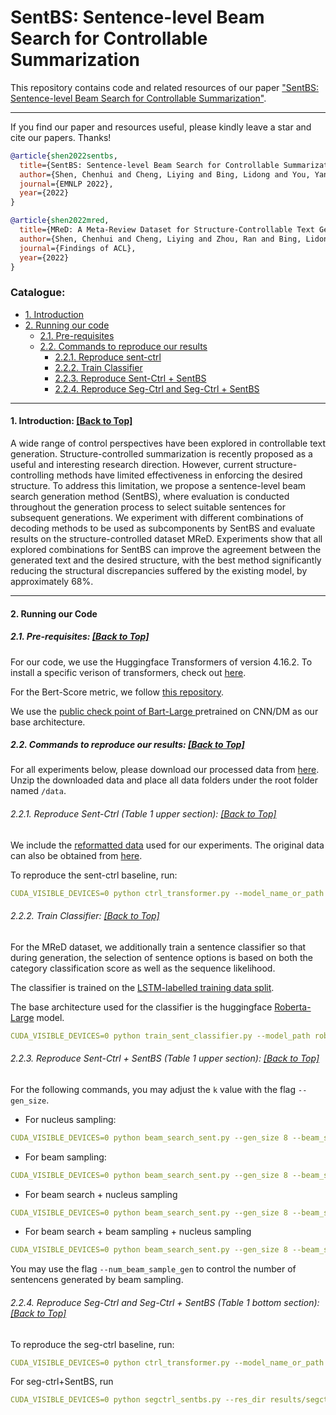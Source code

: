 # SentBS: Sentence-level Beam Search for Controllable Summarization
<!-- **Authors**: Chenhui Shen, Liying Cheng, Lidong Bing, Yang You and Luo Si -->

This repository contains code and related resources of our paper ["SentBS: Sentence-level Beam Search for Controllable Summarization"](https://aclanthology.org/2022.emnlp-main.699/).

<!-- :star2: Check out this awesome [[demo]](https://huggingface.co/spaces/joaogante/contrastive_search_generation) generously supported by Huggingface ([@huggingface](https://github.com/huggingface) :hugs:) which compares contrastive search with other popular decoding methods. Many thanks to Huggingface :hugs:!  -->


****
If you find our paper and resources useful, please kindly leave a star and cite our papers. Thanks!

```bibtex
@article{shen2022sentbs,
  title={SentBS: Sentence-level Beam Search for Controllable Summarization},
  author={Shen, Chenhui and Cheng, Liying and Bing, Lidong and You, Yang and Si, Luo},
  journal={EMNLP 2022},
  year={2022}
}

@article{shen2022mred,
  title={MReD: A Meta-Review Dataset for Structure-Controllable Text Generation},
  author={Shen, Chenhui and Cheng, Liying and Zhou, Ran and Bing, Lidong and You, Yang and Si, Luo},
  journal={Findings of ACL},
  year={2022}
}
```

<!-- ****

### News:
* [2022/10/26] The paper "Contrastive Search Is What You Need For Neural Text Generation" is publicly released!

**** -->

<span id='all_catelogue'/>

### Catalogue:
* <a href='#introduction'>1. Introduction</a>
* <a href='#reproduce_examples'>2. Running our code</a>
    * <a href='#pre-requisites'>2.1. Pre-requisites</a>
    * <a href='#reproduce'>2.2. Commands to reproduce our results</a>
        * <a href='#sent-ctrl'>2.2.1. Reproduce sent-ctrl</a>
        * <a href='#classifier'>2.2.2. Train Classifier</a>
        * <a href='#sent-ctrl_sentbs'>2.2.3. Reproduce Sent-Ctrl + SentBS</a>
        * <a href='#seg-ctrl'>2.2.4. Reproduce Seg-Ctrl and Seg-Ctrl + SentBS </a>
    
****

<span id='introduction'/>

#### 1. Introduction: <a href='#all_catelogue'>[Back to Top]</a>

A wide range of control perspectives have been explored in controllable text generation. Structure-controlled summarization is recently proposed as a useful and interesting research direction. However, current structure-controlling methods have limited effectiveness in enforcing the desired structure. To address this limitation, we propose a sentence-level beam search generation method (SentBS), where evaluation is conducted throughout the generation process to select suitable sentences for subsequent generations. We experiment with different combinations of decoding methods to be used as subcomponents by SentBS and evaluate results on the structure-controlled dataset MReD. Experiments show that all explored combinations for SentBS can improve the agreement between the generated text and the desired structure, with the best method significantly reducing the structural discrepancies suffered by the existing model, by approximately 68%.

****


<span id='reproduce_examples'/>


#### 2. Running our Code


<span id='pre-requisites'/>

##### 2.1. Pre-requisites: <a href='#all_catelogue'>[Back to Top]</a>

For our code, we use the Huggingface Transformers of version 4.16.2. 
To install a specific verison of transformers, check out <a href="https://github.com/huggingface/transformers/blob/main/examples/README.md">here</a>.

For the Bert-Score metric, we follow <a href="https://github.com/Tiiiger/bert_score"> this repository</a>.

We use the <a href="https://huggingface.co/facebook/bart-large-cnn?text=The+tower+is+324+metres+%281%2C063+ft%29+tall%2C+about+the+same+height+as+an+81-storey+building%2C+and+the+tallest+structure+in+Paris.+Its+base+is+square%2C+measuring+125+metres+%28410+ft%29+on+each+side.+During+its+construction%2C+the+Eiffel+Tower+surpassed+the+Washington+Monument+to+become+the+tallest+man-made+structure+in+the+world%2C+a+title+it+held+for+41+years+until+the+Chrysler+Building+in+New+York+City+was+finished+in+1930.+It+was+the+first+structure+to+reach+a+height+of+300+metres.+Due+to+the+addition+of+a+broadcasting+aerial+at+the+top+of+the+tower+in+1957%2C+it+is+now+taller+than+the+Chrysler+Building+by+5.2+metres+%2817+ft%29.+Excluding+transmitters%2C+the+Eiffel+Tower+is+the+second+tallest+free-standing+structure+in+France+after+the+Millau+Viaduct."> public check point of Bart-Large </a> pretrained on CNN/DM as our base architecture.

##### 2.2. Commands to reproduce our results: <a href='#all_catelogue'>[Back to Top]</a>

For all experiments below, please download our processed data from <a href="https://drive.google.com/file/d/1U6EPGuFyTG6ZMsqIrHQb6pjoyZk_EMux/view?usp=sharing">here</a>.
Unzip the downloaded data and place all data folders under the root folder named ```/data```.

<span id='sent-ctrl'/>

###### 2.2.1. Reproduce Sent-Ctrl (Table 1 upper section): <a href='#all_catelogue'>[Back to Top]</a>

We include the <a href="https://drive.google.com/file/d/1U6EPGuFyTG6ZMsqIrHQb6pjoyZk_EMux/view?usp=sharing">reformatted data</a> used for our experiments. The original data can also be obtained from <a href="https://github.com/Shen-Chenhui/MReD/tree/master/summarization/abstractive/filtered_controlled_data">here</a>. 

To reproduce the sent-ctrl baseline, run:

```yaml
CUDA_VISIBLE_DEVICES=0 python ctrl_transformer.py --model_name_or_path facebook/bart-large-cnn --do_train --do_eval --do_predict --train_file data/original_clean/train_rate_concat_sent-ctrl.csv --validation_file data/original_clean/val_rate_concat_sent-ctrl.csv --test_file data/original_clean/test_rate_concat_sent-ctrl.csv --output_dir ./results/sentctrl_reproduced  --seed 0 --save_total_limit 3 --gen_target_max 800 --predict_with_generate --eval_steps 500 --max_source_length 2048
```

<span id='classifier'/>

###### 2.2.2. Train Classifier: <a href='#all_catelogue'>[Back to Top]</a>
For the MReD dataset, we additionally train a sentence classifier so that during generation, the selection of sentence options is based on both the category classification score as well as the sequence likelihood.

The classifier is trained on the <a href="https://drive.google.com/file/d/1U6EPGuFyTG6ZMsqIrHQb6pjoyZk_EMux/view?usp=sharing">LSTM-labelled training data split</a>.

The base architecture used for the classifier is the huggingface <a href="https://huggingface.co/roberta-large">Roberta-Large</a> model.
```yaml
CUDA_VISIBLE_DEVICES=0 python train_sent_classifier.py --model_path roberta-large
```

<span id='sent-ctrl_sentbs'/>

###### 2.2.3. Reproduce Sent-Ctrl + SentBS (Table 1 upper section): <a href='#all_catelogue'>[Back to Top]</a>

For the following commands, you may adjust the ```k``` value with the flag ```--gen_size```.
* For nucleus sampling:
```yaml
CUDA_VISIBLE_DEVICES=0 python beam_search_sent.py --gen_size 8 --beam_size 4 --top_p 0.9 --res_dir results/sampling --generation_model_path results/sentctrl_reproduced --test_file data/original_clean/test_rate_concat_sent-ctrl.csv --gen_mode sample --write --eval_rouge --load_classifier --classification_model_path <path_to_classification_model>
```

 <!-- 
 --generation_model_path ../ctrl-transformer/results/original_clean_extra_tokens/
 --classification_model_path /mnt/workspace/project/ecpe_transformer/mred_sentence_classification/roberta-large/
 --model_name_or_path /mnt/workspace/utils/huggingface_models/bart-large-cnn 
 -->

* For beam sampling:
```yaml
CUDA_VISIBLE_DEVICES=0 python beam_search_sent.py --gen_size 8 --beam_size 4 --top_p 0.9 --res_dir results/beam_sampling --generation_model_path results/sentctrl_reproduced --test_file data/original_clean/test_rate_concat_sent-ctrl.csv --gen_mode beam_sample --write --eval_rouge --load_classifier --classification_model_path <path_to_classification_model>
```

* For beam search + nucleus sampling
```yaml
CUDA_VISIBLE_DEVICES=0 python beam_search_sent.py --gen_size 8 --beam_size 4 --top_p 0.9 --res_dir results/mixed_bs_ns --generation_model_path results/sentctrl_reproduced --test_file data/original_clean/test_rate_concat_sent-ctrl.csv --gen_mode beam_search_sent --write --eval_rouge --load_classifier --classification_model_path <path_to_classification_model>
```


* For beam search + beam sampling + nucleus sampling

```yaml
CUDA_VISIBLE_DEVICES=0 python beam_search_sent.py --gen_size 8 --beam_size 4 --top_p 0.9 --res_dir results/mixed_all --generation_model_path results/sentctrl_reproduced --test_file data/original_clean/test_rate_concat_sent-ctrl.csv --gen_mode beam_search_sent  --beam_sample --write --eval_rouge --load_classifier --num_beam_sample_gen 4 --classification_model_path <path_to_classification_model>
```
You may use the flag ```--num_beam_sample_gen``` to control the number of sentencens generated by beam sampling. 


<span id='seg-ctrl'/>

###### 2.2.4. Reproduce Seg-Ctrl and Seg-Ctrl + SentBS (Table 1 bottom section): <a href='#all_catelogue'>[Back to Top]</a>

To reproduce the seg-ctrl baseline, run:

```yaml
CUDA_VISIBLE_DEVICES=0 python ctrl_transformer.py --model_name_or_path facebook/bart-large-cnn --do_train --do_eval --do_predict --train_file data/original_seg_clean/train.csv --validation_file data/original_seg_clean/val.csv --test_file data/original_seg_clean/test.csv --output_dir results/segctrl_reproduced  --seed 0 --save_total_limit 3 --gen_target_max 800 --predict_with_generate --eval_steps 500 --max_source_length 2048
```

For seg-ctrl+SentBS, run

```yaml
CUDA_VISIBLE_DEVICES=0 python segctrl_sentbs.py --res_dir results/segctrl_sentbs --generation_model_path results/segctrl_reproduced --test_file data/original_seg_clean/test.csv --gen_mode beam_search_sent --load_classifier --classification_model_path ../ecpe_transformer/mred_sentence_classification/roberta-large/ --gen_size 8 --beam_size 4 --beam_sample --eval_rouge --run_num 0 --write
```
